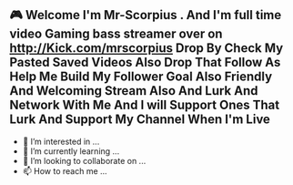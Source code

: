  🎮 Welcome I'm Mr-Scorpius . And I'm full time video Gaming bass streamer over on http://Kick.com/mrscorpius Drop By Check My Pasted Saved Videos Also Drop That Follow As Help Me Build My Follower Goal Also Friendly And Welcoming Stream Also And Lurk And Network With Me And I will Support Ones That Lurk And Support My Channel When I'm Live
-  
- 👀 I’m interested in ...
- 🌱 I’m currently learning ...
- 💞️ I’m looking to collaborate on ...
- 📫 How to reach me ...

<!---
Mr-Scorpius/Mr-Scorpius is a ✨ special ✨ repository because its `README.md` (this file) appears on your GitHub profile.
You can click the Preview link to take a look at your changes.
--->
